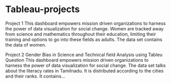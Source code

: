 # Tableau-projects
Project 1   This dashboard empowers mission driven organizations to harness the power of data visualization for social change. Women are tracked away from science and mathematics throughout their education, limiting their training and options to go into these fields as adults. The data set contains the data of women.

Project 2 Gender Bias in Science and Technical field Analysis using Tableu   Question This dashboard empowers mission driven organizations to harness the power of data visualization for social change. The data set talks about the literacy rates in Tamilnadu. It is distributed according to the cities and their ranks. It contains…

